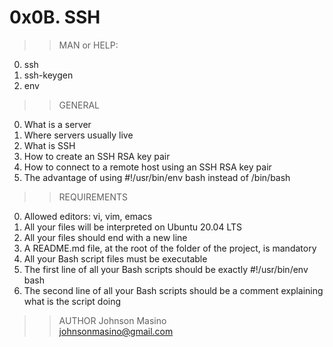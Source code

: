 # 0x0B. SSH

>>MAN or HELP:
0. ssh
1. ssh-keygen
2. env

>>GENERAL
0. What is a server
1. Where servers usually live
2. What is SSH
3. How to create an SSH RSA key pair
4. How to connect to a remote host using an SSH RSA key pair
5. The advantage of using #!/usr/bin/env bash instead of /bin/bash

>>REQUIREMENTS
0. Allowed editors: vi, vim, emacs
1. All your files will be interpreted on Ubuntu 20.04 LTS
2. All your files should end with a new line
3. A README.md file, at the root of the folder of the project, is mandatory
4. All your Bash script files must be executable
5. The first line of all your Bash scripts should be exactly #!/usr/bin/env bash
6. The second line of all your Bash scripts should be a comment explaining what is the script doing

>>AUTHOR
Johnson Masino <br>
johnsonmasino@gmail.com
